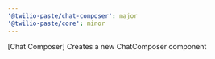 ```yaml
---
'@twilio-paste/chat-composer': major
'@twilio-paste/core': minor
---
```


[Chat Composer] Creates a new ChatComposer component
